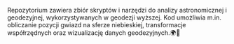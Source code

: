 Repozytorium zawiera zbiór skryptów i narzędzi do analizy astronomicznej i geodezyjnej, wykorzystywanych w geodezji wyższej. 
Kod umożliwia m.in. obliczanie pozycji gwiazd na sferze niebieskiej, transformacje współrzędnych oraz wizualizację danych geodezyjnych.🌍📡
